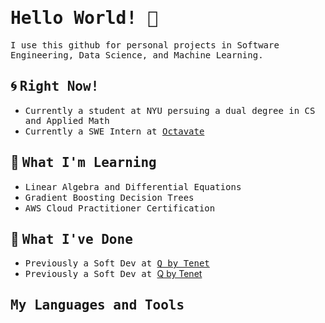 <h1><samp>Hello World! 👋</samp></h1>

<samp>I use this github for personal projects in Software Engineering, Data Science, and Machine Learning.</samp>

<h2>🌀 <samp>Right Now!</samp></h2>

- <samp>Currently a student at NYU persuing a dual degree in CS and Applied Math</samp>
- <samp>Currently a SWE Intern at <a href="https://www.octavate.io/">Octavate</a></samp>

<h2>🌱 <samp>What I'm Learning</samp></h2>

- <samp>Linear Algebra and Differential Equations</samp>
- <samp>Gradient Boosting Decision Trees</samp>
- <samp>AWS Cloud Practitioner Certification</samp>

<h2>📌 <samp>What I've Done</samp></h2>

- <samp>Previously a Soft Dev at <a href="https://www.tenetq.com/">Q by Tenet <a/> </samp>
- <samp>Previously a Soft Dev at <a href="https://learnwithengram.com/">Q by Tenet <a/> </samp>

<h2><samp>My Languages and Tools</samp></h2>

